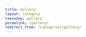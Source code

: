 ```yaml
---
title: Gallery
layout: category
taxonomy: gallery
permalink: /gallery/
redirect_from: /categories/gallery/
---
```

